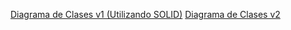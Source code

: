 [Diagrama de Clases v1 (Utilizando SOLID)](https://drive.google.com/file/d/1cDUHP38Veetx6VWCIQsh8156ih2UR8Mr/view?usp=sharing)
[Diagrama de Clases v2](https://drive.google.com/file/d/1YwW_Fd4fABO_aREwebZBVSPzpUJCqixh/view?usp=sharing)
